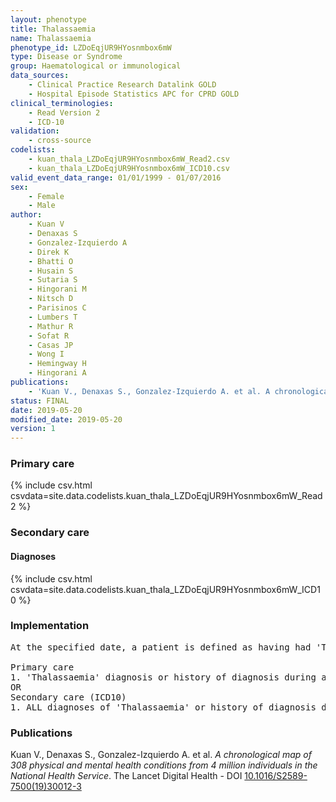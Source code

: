 ```yaml
---
layout: phenotype
title: Thalassaemia
name: Thalassaemia
phenotype_id: LZDoEqjUR9HYosnmbox6mW 
type: Disease or Syndrome
group: Haematological or immunological
data_sources: 
    - Clinical Practice Research Datalink GOLD
    - Hospital Episode Statistics APC for CPRD GOLD
clinical_terminologies: 
    - Read Version 2
    - ICD-10
validation: 
    - cross-source
codelists: 
    - kuan_thala_LZDoEqjUR9HYosnmbox6mW_Read2.csv
    - kuan_thala_LZDoEqjUR9HYosnmbox6mW_ICD10.csv
valid_event_data_range: 01/01/1999 - 01/07/2016
sex: 
    - Female
    - Male
author: 
    - Kuan V
    - Denaxas S
    - Gonzalez-Izquierdo A
    - Direk K
    - Bhatti O
    - Husain S
    - Sutaria S
    - Hingorani M
    - Nitsch D
    - Parisinos C
    - Lumbers T
    - Mathur R
    - Sofat R
    - Casas JP
    - Wong I
    - Hemingway H
    - Hingorani A
publications: 
    - 'Kuan V., Denaxas S., Gonzalez-Izquierdo A. et al. A chronological map of 308 physical and mental health conditions from 4 million individuals in the National Health Service. The Lancet Digital Health - DOI: 10.1016/S2589-7500(19)30012-3' 
status: FINAL
date: 2019-05-20
modified_date: 2019-05-20
version: 1
---
```

### Primary care 
{% include csv.html csvdata=site.data.codelists.kuan_thala_LZDoEqjUR9HYosnmbox6mW_Read2 %}
### Secondary care 
#### Diagnoses 
{% include csv.html csvdata=site.data.codelists.kuan_thala_LZDoEqjUR9HYosnmbox6mW_ICD10 %}
### Implementation 
<pre>At the specified date, a patient is defined as having had 'Thalassaemia' IF they meet the criteria for any of the following on or before the specified date. The earliest date on which the individual meets any of the following criteria on or before the specified date is defined as the first event date:

Primary care
1. 'Thalassaemia' diagnosis or history of diagnosis during a consultation 
OR
Secondary care (ICD10)
1. ALL diagnoses of 'Thalassaemia' or history of diagnosis during a hospitalization</pre> 
 
### Publications 
Kuan V., Denaxas S., Gonzalez-Izquierdo A. et al. _A chronological map of 308 physical and mental health conditions from 4 million individuals in the National Health Service_. The Lancet Digital Health - DOI <a href='https://www.thelancet.com/journals/landig/article/PIIS2589-7500(19)30012-3/fulltext'>10.1016/S2589-7500(19)30012-3</a>